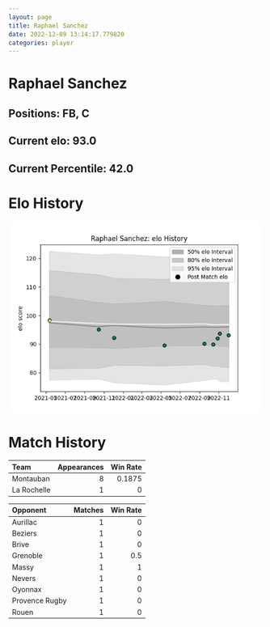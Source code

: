 ```yaml
---  
layout: page  
title: Raphael Sanchez  
date: 2022-12-09 13:14:17.779820  
categories: player  
---
```

# Raphael Sanchez

## Positions: FB, C

## Current elo: 93.0

## Current Percentile: 42.0

# Elo History


![elo history](history_RaphaelSanchez.png)
# Match History


| Team        |   Appearances |   Win Rate |
|:------------|--------------:|-----------:|
| Montauban   |             8 |     0.1875 |
| La Rochelle |             1 |     0      |

| Opponent       |   Matches |   Win Rate |
|:---------------|----------:|-----------:|
| Aurillac       |         1 |        0   |
| Beziers        |         1 |        0   |
| Brive          |         1 |        0   |
| Grenoble       |         1 |        0.5 |
| Massy          |         1 |        1   |
| Nevers         |         1 |        0   |
| Oyonnax        |         1 |        0   |
| Provence Rugby |         1 |        0   |
| Rouen          |         1 |        0   |